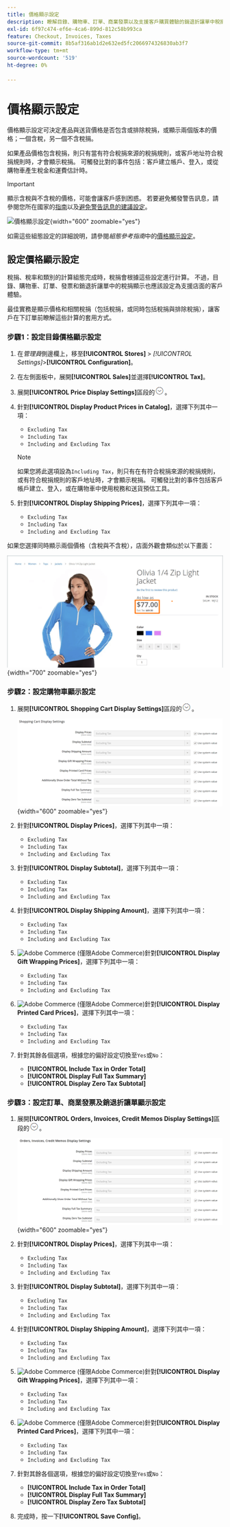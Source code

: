 ```yaml
---
title: 價格顯示設定
description: 瞭解目錄、購物車、訂單、商業發票以及支援客戶購買體驗的銷退折讓單中稅捐的顯示方式。
exl-id: 6f97c474-ef6e-4ca6-899d-812c58b993ca
feature: Checkout, Invoices, Taxes
source-git-commit: 8b5af316ab1d2e632ed5fc2066974326830ab3f7
workflow-type: tm+mt
source-wordcount: '519'
ht-degree: 0%

---
```


# 價格顯示設定

價格顯示設定可決定產品與送貨價格是否包含或排除稅捐，或顯示兩個版本的價格；一個含稅，另一個不含稅捐。

如果產品價格包含稅捐，則只有當有符合稅捐來源的稅捐規則，或客戶地址符合稅捐規則時，才會顯示稅捐。 可觸發比對的事件包括：客戶建立帳戶、登入，或從購物車產生稅金和運費估計時。

>[!IMPORTANT]
>
>顯示含稅與不含稅的價格，可能會讓客戶感到困惑。 若要避免觸發警告訊息，請參閱您所在國家的[指南](international-tax-guidelines.md)以及[避免警告訊息的建議設定](taxes.md#warning-messages)。

![價格顯示設定](../configuration-reference/sales/assets/tax-price-display-settings.png){width="600" zoomable="yes"}

如需這些組態設定的詳細說明，請參閱&#x200B;_組態參考指南_&#x200B;中的[價格顯示設定](../configuration-reference/sales/tax.md#price-display-settings)。

## 設定價格顯示設定

稅捐、稅率和類別的計算組態完成時，稅捐會根據這些設定進行計算。 不過，目錄、購物車、訂單、發票和銷退折讓單中的稅捐顯示也應該設定為支援店面的客戶體驗。

最佳實務是顯示價格和相關稅捐（包括稅捐，或同時包括稅捐與排除稅捐），讓客戶在下訂單前瞭解這些計算的套用方式。

### 步驟1：設定目錄價格顯示設定

1. 在&#x200B;_管理員_&#x200B;側邊欄上，移至&#x200B;**[!UICONTROL Stores]** > _[!UICONTROL Settings]_>**[!UICONTROL Configuration]**。

1. 在左側面板中，展開&#x200B;**[!UICONTROL Sales]**&#x200B;並選擇&#x200B;**[!UICONTROL Tax]**。

1. 展開&#x200B;**[!UICONTROL Price Display Settings]**&#x200B;區段的![擴充選擇器](../assets/icon-display-expand.png)。

1. 針對&#x200B;**[!UICONTROL Display Product Prices in Catalog]**，選擇下列其中一項：

   - `Excluding Tax`
   - `Including Tax`
   - `Including and Excluding Tax`

   >[!NOTE]
   >
   >如果您將此選項設為`Including Tax`，則只有在有符合稅捐來源的稅捐規則，或有符合稅捐規則的客戶地址時，才會顯示稅捐。 可觸發比對的事件包括客戶帳戶建立、登入，或在購物車中使用稅務和送貨預估工具。

1. 針對&#x200B;**[!UICONTROL Display Shipping Prices]**，選擇下列其中一項：

   - `Excluding Tax`
   - `Including Tax`
   - `Including and Excluding Tax`

如果您選擇同時顯示兩個價格（含稅與不含稅），店面外觀會類似於以下畫面：

![價格顯示範例，包括店面的稅捐](./assets/catalog-prices-tax.png){width="700" zoomable="yes"}

### 步驟2：設定購物車顯示設定

1. 展開&#x200B;**[!UICONTROL Shopping Cart Display Settings]**&#x200B;區段的![擴充選擇器](../assets/icon-display-expand.png)。

   ![購物車顯示設定](../configuration-reference/sales/assets/tax-shopping-cart-display-settings.png){width="600" zoomable="yes"}

1. 針對&#x200B;**[!UICONTROL Display Prices]**，選擇下列其中一項：

   - `Excluding Tax`
   - `Including Tax`
   - `Including and Excluding Tax`

1. 針對&#x200B;**[!UICONTROL Display Subtotal]**，選擇下列其中一項：

   - `Excluding Tax`
   - `Including Tax`
   - `Including and Excluding Tax`

1. 針對&#x200B;**[!UICONTROL Display Shipping Amount]**，選擇下列其中一項：

   - `Excluding Tax`
   - `Including Tax`
   - `Including and Excluding Tax`

1. ![Adobe Commerce](../assets/adobe-logo.svg) (僅限Adobe Commerce)針對&#x200B;**[!UICONTROL Display Gift Wrapping Prices]**，選擇下列其中一項：

   - `Excluding Tax`
   - `Including Tax`
   - `Including and Excluding Tax`

1. ![Adobe Commerce](../assets/adobe-logo.svg) (僅限Adobe Commerce)針對&#x200B;**[!UICONTROL Display Printed Card Prices]**，選擇下列其中一項：

   - `Excluding Tax`
   - `Including Tax`
   - `Including and Excluding Tax`

1. 針對其餘各個選項，根據您的偏好設定切換至`Yes`或`No`：

   - **[!UICONTROL Include Tax in Order Total]**
   - **[!UICONTROL Display Full Tax Summary]**
   - **[!UICONTROL Display Zero Tax Subtotal]**

### 步驟3：設定訂單、商業發票及銷退折讓單顯示設定

1. 展開&#x200B;**[!UICONTROL Orders, Invoices, Credit Memos Display Settings]**&#x200B;區段的![擴充選擇器](../assets/icon-display-expand.png)。

   ![訂單、發票、銷退折讓單顯示設定](../configuration-reference/sales/assets/tax-orders-invoices-credit-memos-display-settings.png){width="600" zoomable="yes"}

1. 針對&#x200B;**[!UICONTROL Display Prices]**，選擇下列其中一項：

   - `Excluding Tax`
   - `Including Tax`
   - `Including and Excluding Tax`

1. 針對&#x200B;**[!UICONTROL Display Subtotal]**，選擇下列其中一項：

   - `Excluding Tax`
   - `Including Tax`
   - `Including and Excluding Tax`

1. 針對&#x200B;**[!UICONTROL Display Shipping Amount]**，選擇下列其中一項：

   - `Excluding Tax`
   - `Including Tax`
   - `Including and Excluding Tax`

1. ![Adobe Commerce](../assets/adobe-logo.svg) (僅限Adobe Commerce)針對&#x200B;**[!UICONTROL Display Gift Wrapping Prices]**，選擇下列其中一項：

   - `Excluding Tax`
   - `Including Tax`
   - `Including and Excluding Tax`

1. ![Adobe Commerce](../assets/adobe-logo.svg) (僅限Adobe Commerce)針對&#x200B;**[!UICONTROL Display Printed Card Prices]**，選擇下列其中一項：

   - `Excluding Tax`
   - `Including Tax`
   - `Including and Excluding Tax`

1. 針對其餘各個選項，根據您的偏好設定切換至`Yes`或`No`：

   - **[!UICONTROL Include Tax in Order Total]**
   - **[!UICONTROL Display Full Tax Summary]**
   - **[!UICONTROL Display Zero Tax Subtotal]**

1. 完成時，按一下&#x200B;**[!UICONTROL Save Config]**。
